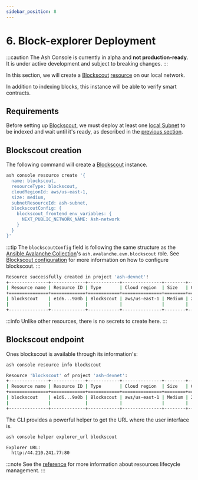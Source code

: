 ```yaml
---
sidebar_position: 8
---
```


# 6. Block-explorer Deployment

:::caution
The Ash Console is currently in alpha and **not production-ready**. It is under active development and subject to breaking changes.
:::

In this section, we will create a [Blockscout](https://www.blockscout.com/) [resource](/docs/console/glossary#resource) on our local network.

In addition to indexing blocks, this instance will be able to verify smart contracts. 

## Requirements

Before setting up [Blockscout](https://www.blockscout.com/), we must deploy at least one [local Subnet](/docs/console/guides/local-network/subnet) to be indexed and wait until it's ready, as described in the [previous section](/docs/console/guides/local-network/subnet#subnet-information).

## Blockscout creation

The following command will create a [Blockscout](https://www.blockscout.com/) instance.

```bash title="Command"
ash console resource create '{
  name: blockscout, 
  resourceType: blockscout, 
  cloudRegionId: aws/us-east-1, 
  size: medium, 
  subnetResourceId: ash-subnet, 
  blockscoutConfig: {
    blockscout_frontend_env_variables: {
      NEXT_PUBLIC_NETWORK_NAME: Ash-network
    }
  }
}'
```

:::tip
The `blockscoutConfig` field is following the same structure as the [Ansible Avalanche Collection](/docs/toolkit/ansible-avalanche-collection/introduction)'s `ash.avalanche.evm.blockscout` role. See [Blockscout configuration](/docs/toolkit/ansible-avalanche-collection/reference/roles/avalanche-evm-blockscout) for more information on how to configure blockscout.
:::

```bash title="Output"
Resource successfully created in project 'ash-devnet'!
+---------------+-------------+------------+---------------+--------+------------------+---------+----------------------+
| Resource name | Resource ID | Type       | Cloud region  | Size   | Created at       | Status  | Resource specific    |
+===============+=============+============+===============+========+==================+=========+======================+
| blockscout    | e1d6...9a0b | Blockscout | aws/us-east-1 | Medium | 2024-06-07T21:20 | Pending |  IP address |        |
|               |             |            |               |        |                  |         |  Running    | false  |
+---------------+-------------+------------+---------------+--------+------------------+---------+----------------------+
```

:::info
Unlike other resources, there is no secrets to create here.
:::

## Blockscout endpoint

Ones blockscout is available through its information's:

```bash title="Command"
ash console resource info blockscout
```

```bash title="Output"
Resource 'blockscout' of project 'ash-devnet':
+---------------+-------------+------------+---------------+--------+------------------+---------+------------------------------+
| Resource name | Resource ID | Type       | Cloud region  | Size   | Created at       | Status  | Resource specific            |
+===============+=============+============+===============+========+==================+=========+==============================+
| blockscout    | e1d6...9a0b | Blockscout | aws/us-east-1 | Medium | 2024-06-07T21:20 | Running |  IP address | 44.210.241.77  |
|               |             |            |               |        |                  |         |  Running    | true           |
+---------------+-------------+------------+---------------+--------+------------------+---------+------------------------------+
```

The CLI provides a powerful helper to get the URL where the user interface is.

```bash title="Command"
ash console helper explorer_url blockscout
```

```bash title="Output"
Explorer URL:
  http:/44.210.241.77:80
```

:::note
See the [reference](/docs/console/reference/resource-management) for more information about resources lifecycle management.
:::

